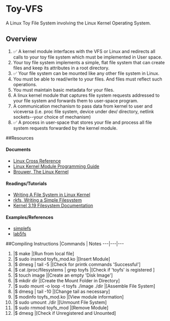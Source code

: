 # Toy-VFS
A Linux Toy File System involving the Linux Kernel Operating System.


## Overview
1. :white_check_mark: A kernel module interfaces with the VFS or Linux and redirects all calls to your toy file system which must be implemented in User space.
2. Your toy file system implements a simple, flat file system that can create files and keep its attributes in a root directory.
3. :white_check_mark: Your file system can be mounted like any other file system in Linux.
4. You must be able to read/write to your files. And files must reflect such operations.
5. You must maintain basic metadata for your files.
6. A linux kernel module that captures file system requests addressed to your file system and forwards them to user-space program.
7. A communication mechanism to pass data from kernel to user and viceversa (i.e. proc file system, device under dev/ directory, netlink sockets--your choice of mechanism)
8. :white_check_mark: A process in user-space that stores your file and process all file system requests forwarded by the kernel module.

##Resources
#### Documents
- [Linux Cross Reference](http://lxr.free-electrons.com/source/?v=3.19)
- [Linux Kernel Module Programming Guide](http://linux.die.net/lkmpg/x769.html)
- [Brouwer, The Linux Kernel](https://www.win.tue.nl/~aeb/linux/lk/lk-8.html)

#### Readings/Tutorials
- [Writing A File System in Linux Kernel](http://kukuruku.co/hub/nix/writing-a-file-system-in-linux-kernel)
- [rkfs, Writing a Simple Filesystem](http://www2.comp.ufscar.br/~helio/fs/rkfs.html)
- [Kernel 3.19 Filesystem Documentation](http://lxr.free-electrons.com/source/Documentation/filesystems/vfs.txt?v=3.19)

#### Examples/References
- [simplefs](https://github.com/psankar/simplefs)
- [lab5fs](https://github.com/souravzzz/lab5fs)


##Compiling Instructions
 |Commands | Notes
 ---|---|---
1.  |$ make                                       |[Run from local file]
2.  |$ sudo insmod toyfs_mod.ko                   |[Insert Module]   
3.  |$ dmesg | tail -5                            |[Check for printk commands 'Successful']
4.  |$ cat /proc/filesystems | grep toyfs         |[Check if 'toyfs' is registered        ]
5.  |$ touch image                                |[Create an empty 'Disk Image']
6.  |$ mkdir dir                                  |[Create the Mount Folder in Directory]        
7.  |$ sudo mount -o loop -t toyfs ./image ./dir  |[Assemble File System]
8.  |$ dmesg | tail -10                           |[Change tail as necessary]
9.  |$ modinfo toyfs_mod.ko                       |[View module information]
10. |$ sudo umount ./dir                          |[Unmount File System]
11. |$ sudo rmmod toyfs_mod                       |[Remove Module]
12. |$ dmesg                                      |[Check if Unregistered and Unounted]

